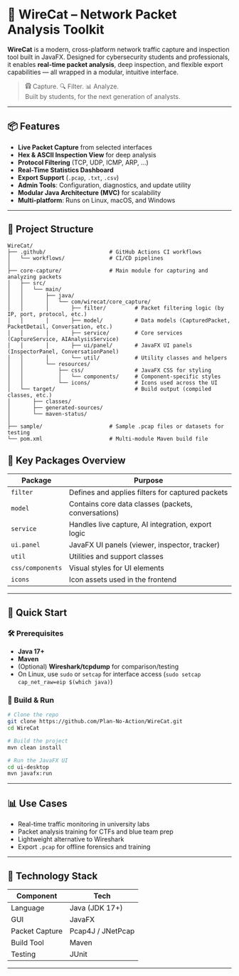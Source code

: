 # 🐾 WireCat – Network Packet Analysis Toolkit

**WireCat** is a modern, cross-platform network traffic capture and inspection tool built in JavaFX. Designed for cybersecurity students and professionals, it enables **real-time packet analysis**, deep inspection, and flexible export capabilities — all wrapped in a modular, intuitive interface.

> 🛱️ Capture. 🔍 Filter. 📊 Analyze.  
> Built by students, for the next generation of analysts.

---

## 📦 Features

- **Live Packet Capture** from selected interfaces
- **Hex & ASCII Inspection View** for deep analysis
- **Protocol Filtering** (TCP, UDP, ICMP, ARP, ...)
- **Real-Time Statistics Dashboard**
- **Export Support** (`.pcap`, `.txt`, `.csv`)
- **Admin Tools**: Configuration, diagnostics, and update utility
- **Modular Java Architecture (MVC)** for scalability
- **Multi-platform**: Runs on Linux, macOS, and Windows

---

## 🧱 Project Structure

```
WireCat/
├── .github/                    # GitHub Actions CI workflows
│   └── workflows/              # CI/CD pipelines
│
├── core-capture/               # Main module for capturing and analyzing packets
│   ├── src/
│   │   └── main/
│   │       ├── java/
│   │       │   └── com/wirecat/core_capture/
│   │       │       ├── filter/         # Packet filtering logic (by IP, port, protocol, etc.)
│   │       │       ├── model/          # Data models (CapturedPacket, PacketDetail, Conversation, etc.)
│   │       │       ├── service/        # Core services (CaptureService, AIAnalysisService)
│   │       │       ├── ui/panel/       # JavaFX UI panels (InspectorPanel, ConversationPanel)
│   │       │       └── util/           # Utility classes and helpers
│   │       └── resources/
│   │           ├── css/                # JavaFX CSS for styling
│   │           │   └── components/     # Component-specific styles
│   │           └── icons/              # Icons used across the UI
│   └── target/                         # Build output (compiled classes, etc.)
│       ├── classes/
│       ├── generated-sources/
│       └── maven-status/
│
├── sample/                     # Sample .pcap files or datasets for testing
└── pom.xml                     # Multi-module Maven build file

```
## 📂 Key Packages Overview

| Package          | Purpose                                             |
| ---------------- | --------------------------------------------------- |
| `filter`         | Defines and applies filters for captured packets    |
| `model`          | Contains core data classes (packets, conversations) |
| `service`        | Handles live capture, AI integration, export logic  |
| `ui.panel`       | JavaFX UI panels (viewer, inspector, tracker)       |
| `util`           | Utilities and support classes                       |
| `css/components` | Visual styles for UI elements                       |
| `icons`          | Icon assets used in the frontend                    |


---

## 🚀 Quick Start

### 🛠 Prerequisites

- **Java 17+**
- **Maven**
- (Optional) **Wireshark/tcpdump** for comparison/testing
- On Linux, use `sudo` or `setcap` for interface access (`sudo setcap cap_net_raw=eip $(which java)`)

### 🔧 Build & Run

```bash
# Clone the repo
git clone https://github.com/Plan-No-Action/WireCat.git
cd WireCat

# Build the project
mvn clean install

# Run the JavaFX UI
cd ui-desktop
mvn javafx:run
```

---

## 📊 Use Cases

- Real-time traffic monitoring in university labs
- Packet analysis training for CTFs and blue team prep
- Lightweight alternative to Wireshark
- Export `.pcap` for offline forensics and training

---

## 🧐 Technology Stack

| Component      | Tech                     |
|----------------|--------------------------|
| Language       | Java (JDK 17+)           |
| GUI            | JavaFX                   |
| Packet Capture | Pcap4J / JNetPcap        |
| Build Tool     | Maven                    |
| Testing        | JUnit                    |
---

